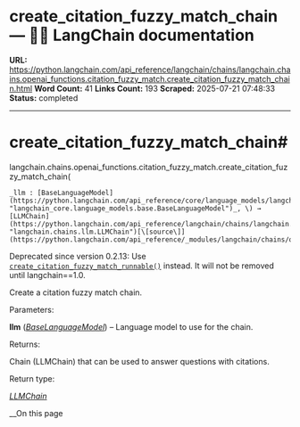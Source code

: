 # create_citation_fuzzy_match_chain — 🦜🔗 LangChain  documentation

**URL:** https://python.langchain.com/api_reference/langchain/chains/langchain.chains.openai_functions.citation_fuzzy_match.create_citation_fuzzy_match_chain.html
**Word Count:** 41
**Links Count:** 193
**Scraped:** 2025-07-21 07:48:33
**Status:** completed

---

# create\_citation\_fuzzy\_match\_chain\#

langchain.chains.openai\_functions.citation\_fuzzy\_match.create\_citation\_fuzzy\_match\_chain\(

    _llm : [BaseLanguageModel](https://python.langchain.com/api_reference/core/language_models/langchain_core.language_models.base.BaseLanguageModel.html#langchain_core.language_models.base.BaseLanguageModel "langchain_core.language_models.base.BaseLanguageModel")_, \) → [LLMChain](https://python.langchain.com/api_reference/langchain/chains/langchain.chains.llm.LLMChain.html#langchain.chains.llm.LLMChain "langchain.chains.llm.LLMChain")[\[source\]](https://python.langchain.com/api_reference/_modules/langchain/chains/openai_functions/citation_fuzzy_match.html#create_citation_fuzzy_match_chain)\#     

Deprecated since version 0.2.13: Use [`create_citation_fuzzy_match_runnable()`](https://python.langchain.com/api_reference/langchain/chains/langchain.chains.openai_functions.citation_fuzzy_match.create_citation_fuzzy_match_runnable.html#langchain.chains.openai_functions.citation_fuzzy_match.create_citation_fuzzy_match_runnable "langchain.chains.openai_functions.citation_fuzzy_match.create_citation_fuzzy_match_runnable") instead. It will not be removed until langchain==1.0.

Create a citation fuzzy match chain.

Parameters:     

**llm** \([_BaseLanguageModel_](https://python.langchain.com/api_reference/core/language_models/langchain_core.language_models.base.BaseLanguageModel.html#langchain_core.language_models.base.BaseLanguageModel "langchain_core.language_models.base.BaseLanguageModel")\) – Language model to use for the chain.

Returns:     

Chain \(LLMChain\) that can be used to answer questions with citations.

Return type:     

[_LLMChain_](https://python.langchain.com/api_reference/langchain/chains/langchain.chains.llm.LLMChain.html#langchain.chains.llm.LLMChain "langchain.chains.llm.LLMChain")

__On this page